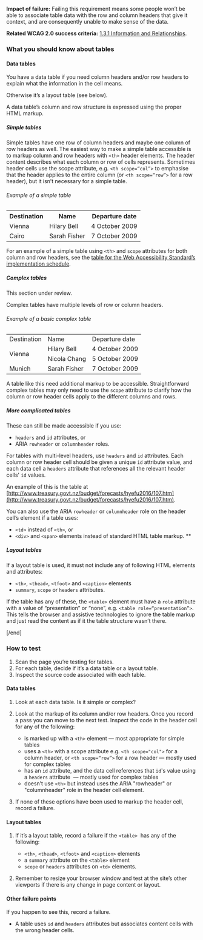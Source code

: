 **Impact of failure:** Failing this requirement means some people won’t be able to associate table data with the row and column headers that give it context, and are consequently unable to make sense of the data.

**Related WCAG 2.0 success criteria:** [1.3.1 Information and Relationships](https://www.w3.org/TR/UNDERSTANDING-WCAG20/content-structure-separation-programmatic.html).

### What you should know about tables

#### Data tables

You have a data table if you need column headers and/or row headers to explain what the information in the cell means.

Otherwise it’s a layout table (see below).

A data table’s column and row structure is expressed using the proper HTML markup.

##### Simple tables

Simple tables have one row of column headers and maybe one column of row headers as well. The easiest way to make a simple table accessible is to markup column and row headers with `<th>` header elements. The header content describes what each column or row of cells represents. Sometimes header cells use the scope attribute, e.g. `<th scope=“col”>` to emphasise that the header applies to the entire column (or `<th scope=“row”>` for a row header), but it isn’t necessary for a simple table. 

###### Example of a simple table

<table>
	<tr>
		<th>Destination</th>
		<th>Name</th>
		<th>Departure date</th>
	</tr>
	<tr>
		<td>Vienna</td>
		<td>Hilary Bell</td>
		<td>4 October 2009</td>
	</tr>
	<tr>
		<td>Cairo</td>
		<td>Sarah Fisher</td>
		<td>7 October 2009</td>
	</tr>
</table> 

For an example of a simple table using `<th>` and `scope` attributes for both column and row headers, see the [table for the Web Accessibility Standard’s implementation schedule](https://webtoolkit.govt.nz/guidance/about-the-standards/about-the-web-accessibility-standard/#implementation). 

##### Complex tables

<div class="ed">This section under review.</div>

Complex tables have multiple levels of row or column headers. 

###### Example of a basic complex table
<table>
  <tr>
    <td>Destination</td>
    <td>Name</td>
    <td>Departure date</td>
  </tr>
  <tr>
    <td rowspan="2">Vienna</td>
    <td>Hilary Bell</td>
    <td>4 October 2009</td>
  </tr>
  <tr>
    <td>Nicola Chang</td>
    <td>5 October 2009</td>
  </tr>
  <tr>
    <td>Munich</td>
    <td>Sarah Fisher</td>
    <td>7 October 2009</td>
  </tr>
</table>

A table like this need additional markup to be accessible. Straightforward complex tables may only need to use the `scope` attribute to clarify how the column or row header cells apply to the different columns and rows. 

##### More complicated tables

These can still be made accessible if you use:

* `headers` and `id` attributes, or 
* ARIA `rowheader` or `columnheader` roles. 

For tables with multi-level headers, use `headers` and `id` attributes. Each column or row header cell should be given a unique `id` attribute value, and each data cell a `headers` attribute that references all the relevant header cells' `id` values.

An example of this is the table at [http://www.treasury.govt.nz/budget/forecasts/hyefu2016/107.htm](http://www.treasury.govt.nz/budget/forecasts/hyefu2016/107.htm). 

You can also use the ARIA `rowheader` or `columnheader` role on the header cell’s element if a table uses:

* `<td>` instead of `<th>`, or 
* `<div>` and `<span>` elements instead of standard HTML table markup. 
**

##### Layout tables

If a layout table is used, it must not include any of following HTML elements and attributes:

* `<th>`, `<thead>`, `<tfoot>` and `<caption>` elements 
* `summary`, `scope` or `headers` attributes. 

If the table has any of these, the `<table>` element must have a `role` attribute with a value of “presentation” or “none”, e.g. `<table role=“presentation”>`. This tells the browser and assistive technologies to ignore the table markup and just read the content as if it the table structure wasn’t there.

[/end]

### How to test

1. Scan the page you’re testing for tables. 
2. For each table, decide if it’s a data table or a layout table. 
3. Inspect the source code associated with each table. 

#### Data tables

1. Look at each data table. Is it simple or complex? 
2. Look at the markup of its column and/or row headers. Once you record a pass you can move to the next test. Inspect the code in the header cell for any of the following: 
	* is marked up with a `<th>` element — most appropriate for simple tables 
	* uses a `<th>` with a scope attribute e.g. `<th scope="col">` for a column header, or `<th scope=“row”>` for a row header — mostly used for complex tables 
	* has an `id` attribute, and the data cell references that `id`'s value using a `headers` attribute  — mostly used for complex tables 
	* doesn’t use `<th>` but instead uses the ARIA "rowheader" or "columnheader" role in the header cell element. 

3. If none of these options have been used to markup the header cell, record a failure. 

#### Layout tables

1. If it’s a layout table, record a failure if the `<table>`  has any of the following: 
	* `<th>`, `<thead>`, `<tfoot>` and `<caption>` elements 
	* a `summary` attribute on the `<table>` element 
	* `scope` or `headers` attributes on `<td>` elements. 

2. Remember to resize your browser window and test at the site’s other viewports if there is any change in page content or layout. 

#### Other failure points

If you happen to see this, record a failure.

* A table uses `id` and `headers` attributes but associates content cells with the wrong header cells.
